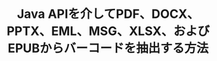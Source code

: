 ---
############################# Static ############################
layout: "auto-gen-gist"
draft: false
path: "ja/parser/java/extract/barcode/ppsm/"
otherformats: DOC DOT DOCX DOCM DOTX DOTM TXT ODT OTT RTF PDF XHTML MHTML MD XML EPUB FB2 CHM XLS XLT XLSX XLSM XLSB XLTX XLTM ODS CSV OTS XLA XLAM PPT PPTX  PPS POT PPSX PPTM POTX ODP OTP PST OST EML EMLX MSG ONE 

############################# Head ############################
head_title: "Java APIを介して、Excel、Word、PDF、その他のドキュメントからバーコードを抽出する"
head_description: "GroupDocs.Parser Java APIを使用すると、ソフトウェア開発者は、Java Apps内のPDF、MS Excel、Word、PowerPoint、Outlook、OneNoteなどのドキュメントからバーコードを抽出できます。"

############################# Header ############################
title: "Java APIを介してPDF、DOCX、PPTX、EML、MSG、XLSX、およびEPUBからバーコードを抽出する方法"
description: "GroupDocs.Parser Java APIを使用すると、ソフトウェア開発者は、PDF、Word（DOC、DOCX）、Excel（XLS、XLSX）、PowerPoint（PPT、PPTX）、Outlook（EML、MSG）、およびその他の多くのドキュメントのページ領域からバーコードを抽出できます。"

######################### Download Button #######################
button:
    enable: true

############################# About ############################
about:
    enable: true
    title: "Javaを介してExcel、Word、PDF、その他のドキュメントからバーコードを抽出する方法を学びますか？"
    content: |
       バーコード画像は、情報を視覚的なパターンにエンコードするために使用できる、さまざまな幅の一連の平行な黒い線と白いスペースで構成されています。 1970年代に導入され、現在では商業ビジネスの普遍的な部分となっています。 GroupDocs.Parser for Javaは、ソフトウェアプログラマーがさまざまな種類のドキュメントを解析し、そこからテキスト、画像、バーコードを抽出するためのアプリケーションを構築できるようにする強力なAPIです。 PDF、電子メール、電子ブック、Microsoft Office形式（Word（DOC、DOCX）、PowerPoint（PPT、PPTX）、Excel（XLS、XLSX）、電子メール（EML、MSG））などの最も一般的なドキュメントタイプのサポートが含まれています。 ）フォーマットなど。 Java APIには、プレーンテキスト抽出、構造化テキスト抽出、マークダウン形式のテキストの抽出、特定のページまたはページ領域からのテキストの抽出、ドキュメントからのバーコードの抽出、メタデータの抽出など、ドキュメントの解析とデータ抽出に関連するいくつかの重要な機能のサポートが含まれています。 画像など。 

############################# content ############################
steps:
    enable: true
    block:
    - title_left: "Javaを介してPPSMドキュメントからバーコードを抽出する方法"
      content_left: |
       GroupDocs.Parser Java APIを使用すると、プログラマーは {{$ 6}}_UPPER ドキュメントからバーコードを簡単に抽出できます。 次のJavaコード例は、最小限の労力とコストで PPSM ドキュメント内のバーコード画像を抽出する方法を示しています。 

      title_right: "Javaを介してドキュメントからバーコードを抽出する"
      content_right: |
        * [Parser](https://apireference.groupdocs.com/parser/java/com.groupdocs.parser/Parser) クラスのインスタンスを作成します
        * バーコード抽出がサポートされているかどうかを確認します
        * [GetBarcodes](https://apireference.groupdocs.com/parser/java/com.groupdocs.parser/Parser#getBarcodes()) メソッドを呼び出して、ドキュメント全体からすべてのバーコードを抽出します。
        * ドキュメント内のバーコードを繰り返します
        * すべてのバーコードとその値を印刷します

      gisthash: "bb2393a5db93e1795d41d908ad23e158"
      gistfile: "barcode_extraction_form_documents.java"

    - title_left: "Java経由で PPSM ドキュメントのページからバーコードを取得する"
      content_left: |
       GroupDocs.Parser Javaを使用すると、ソフトウェア開発者は PPSM ドキュメントのページからバーコードを簡単に解析して取得できます。 次のJavaコードは、PPSM ドキュメント内の特定のドキュメントページからバーコード抽出を実行する方法を示しています。 

      title_right: "ファイルページからバーコードを取得する方法"
      content_right: |
        * [Parser](https://apireference.groupdocs.com/parser/java/com.groupdocs.parser/Parser) クラスのインスタンスを作成します  
        * バーコード抽出サポートについてはドキュメントを確認してください
        * [GetBarcodes](https://apireference.groupdocs.com/parser/java/com.groupdocs.parser/Parser#getBarcodes())メソッドを呼び出して、ドキュメント全体からすべてのバーコードを抽出します。
        * バーコードのページを繰り返します
        * ページ番号とバーコード値を印刷します
     
      gisthash: "ff09980eef6df60d5a3272b91b5607cf"
      gistfile: "barcodes_extraction_form_documents_page.java"
      
    - title_left: "PPSMドキュメントページ領域からバーコードを抽出する方法"
      content_left: |
       GroupDocs.Parser Java APIは、PPSMドキュメントからのバーコードの抽出を簡単に完全にサポートします。 次のJavaコード例は、PPSMドキュメントページ領域からバーコード抽出を実行する方法を示しています。

      title_right: "Javaを介してファイルページ領域からバーコードを抽出する"
      content_right: |
        * [Parser](https://apireference.groupdocs.com/parser/java/com.groupdocs.parser/Parser) クラスのインスタンスを作成します
        * バーコード抽出に使用できるオプションの作成をカスタマイズする
        * バーコード抽出サポートについてはドキュメントを確認してください
        * [GetBarcodes](https://apireference.groupdocs.com/parser/java/com.groupdocs.parser/Parser#getBarcodes()) メソッドを呼び出して、ドキュメント全体からすべてのバーコードを抽出します。
        * ドキュメント内のバーコードを繰り返します
        * ページ番号とバーコード値を印刷します
     
      gisthash: "1737589e775a06a6300245cea525dac0"
      gistfile: "barcodes_extraction_from_documents_page_area.java"

    - title_left: "システム要求"
      content_left: |
        GroupDocs.Parser for Javaは、すべての主要なプラットフォームとオペレーティングシステムでサポートされています。 Microsoft Word、Excel、PowerPoint、Outlook、OpenOffice、その他50以上の形式でドキュメントを生成できます。 完全なシステム要件ガイドについては、以下のコードを実行する前にシステム要件にアクセスしてください。システムに次の前提条件がインストールされていることを確認してください。
        * オペレーティングシステム：Microsoft Windows、Linux、MacOS
        * Javaバージョンのサポート：J2SE 7.0（1.7）、J2SE 8.0（1.8）以降
        * GroupDocs [リポジトリ](https://repository.groupdocs.com/webapp/#/artifacts/browse/tree/General/repo/com/groupdocs/groupdocs-parser) からGroupDocs.ParserJavaAPIの最新バージョンを入手します。
        
      title_right: "GroupDocs.Parserを使用する理由"
      content_right: |
        * サポートされているドキュメントのいずれかからプレーンテキストを抽出します。
        * 目次抽出のサポート
        * フォーマットされたテキスト、メタデータ、画像、コンテナ、および添付ファイルを抽出します。
        * ユーザー定義のテンプレートを介して解析するドキュメント。
        * キーワードまたは正規表現を使用してテキストを検索します。
        * 構造化テキスト抽出のサポート
        * サポートされている一部のドキュメント形式の目次を抽出します。
        * PDFドキュメントからフォームデータを解析します。

demos:
    enable: true
        

more_formats:
    enable: true


back_to_top:
    enable: true
---